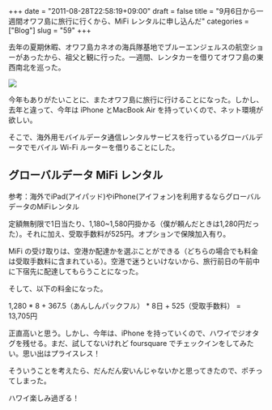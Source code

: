 +++
date = "2011-08-28T22:58:19+09:00"
draft = false
title = "9月6日から一週間オワフ島に旅行に行くから、MiFi レンタルに申し込んだ"
categories = ["Blog"]
slug = "59"
+++

去年の夏期休暇、オワフ島カネオの海兵隊基地でブルーエンジェルスの航空ショーがあったから、祖父と観に行った。一週間、レンタカーを借りてオワフ島の東西南北を巡った。

![](/images/2011/09/0059_1.jpg)

今年もありがたいことに、またオワフ島に旅行に行けることになった。しかし、去年と違って、今年は iPhone とMacBook Air を持っていくので、ネット環境が欲しい。

そこで、海外用モバイルデータ通信レンタルサービスを行っているグローバルデータでモバイル Wi-Fi ルーターを借りることにした。

## グローバルデータ MiFi レンタル

参考：海外でiPad(アイパッド)やiPhone(アイフォン)を利用するならグローバルデータのMiFiレンタル

定額無制限で1日当たり、1,180~1,580円掛かる（僕が頼んだときは1,280円だった）。それに加え、受取手数料が525円。オプションで保険加入有り。

MiFi の受け取りは、空港か配達かを選ぶことができる（どちらの場合でも料金は受取手数料に含まれている）。空港で迷うといけないから、旅行前日の午前中に下宿先に配達してもらうことになった。

そして、以下の料金になった。

1,280 * 8 + 367.5（あんしんパックフル） * 8日 + 525（受取手数料） = 13,705円

正直高いと思う。しかし、今年は、iPhone を持っていくので、ハワイでジオタグを残せる。まだ、試してないけれど foursquare でチェックインをしてみたい。思い出はプライスレス！

そういうことを考えたら、だんだん安いんじゃないかと思ってきたので、ポチってしまった。

ハワイ楽しみ過ぎる！
